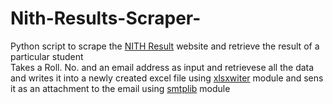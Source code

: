 # Nith-Results-Scraper-
Python script to scrape the [NITH Result](https://nithp.herokuapp.com/result/) website and retrieve the result of a particular student <br>
Takes a Roll. No. and an email address as input and retrievese all the data and writes it into a newly created excel file using [xlsxwiter](https://xlsxwriter.readthedocs.io/worksheet.html) module and sens it as an attachment to the email using [smtplib](https://docs.python.org/3/library/smtplib.html) module
